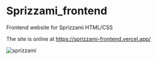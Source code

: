 # Sprizzami_frontend
Frontend website for Sprizzami HTML/CSS 

The site is online at https://sprizzami-frontend.vercel.app/

![sprizzami](https://github.com/stefanopedicinogit/Sprizzami_frontend/assets/83118026/acaf437d-e3bc-4ff1-90ac-28def64f90b7)
